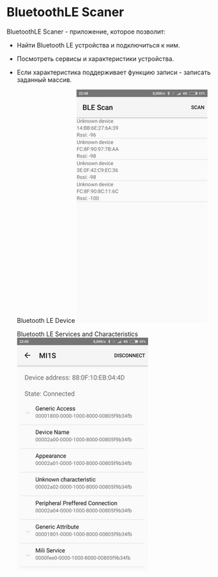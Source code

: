# BluetoothLE Scaner
BluetoothLE Scaner - приложение, которое позволит:
 + Найти Bluetooth LE устройства и подключиться к ним.
 + Посмотреть сервисы и характеристики устройства.
 + Если характеристика поддерживает функцию записи - записать заданный массив.
 
   Bluetooth LE Device
   ![alt text](https://github.com/tolik23/BluetoothLE-Scaner/blob/master/ble_device.png)
   
   Bluetooth LE Services and Characteristics
   ![alt text](https://github.com/tolik23/BluetoothLE-Scaner/blob/master/ble_characteristic.png)
   
